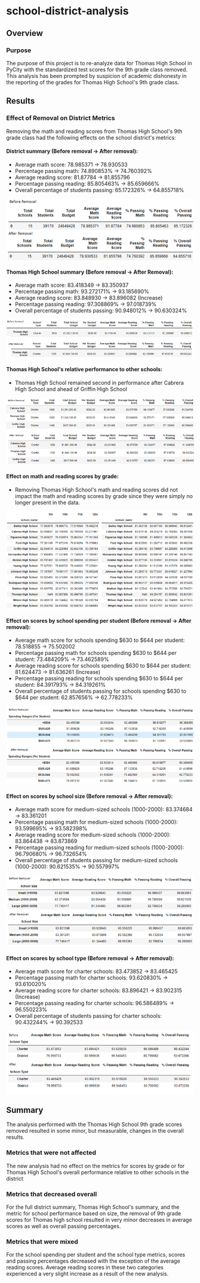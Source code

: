 # school-district-analysis

## Overview

### Purpose

The purpose of this project is to re-analyze data for Thomas High School in PyCity with the standardized test scores for the 9th grade class removed.  This analysis has been prompted by suspicion of academic dishonesty in the reporting of the grades for Thomas High School's 9th grade class. 

## Results

### Effect of Removal on District Metrics

Removing the math and reading scores from Thomas High School's 9th grade class had the following effects on the school district's metrics:

#### District summary (Before removal -> After removal):
* Average math score: 78.985371 -> 78.930533
* Percentage passing math: 74.890853% -> 74.760392%
* Average reading score: 81.87784 -> 81.855796
* Percentage passing reading: 85.805463% -> 85.659666%
* Overall percentage of students passing: 65.172326% -> 64.855718%

![District Summary Comparison](Resources/district_summary_comparison.png)

#### Thomas High School summary (Before removal -> After Removal):
* Average math score: 83.418349 -> 83.350937
* Percentage passing math: 93.272171% -> 93.185690%
* Average reading score: 83.848930 -> 83.896082 (Increase)
* Percentage passing reading: 97.308869% -> 97.018739%
* Overall percentage of students passing: 90.948012% -> 90.630324%

![Thomas High School Summary Comparison](Resources/school_summary_comparison.png)

#### Thomas High School's relative performance to other schools:
* Thomas High School remained second in performance after Cabrera High School and ahead of Griffin High School

![Relative Performance Comparison](Resources/relative_performance_comparison.png)

#### Effect on math and reading scores by grade:
* Removing Thomas High School's math and reading scores did not impact the math and reading scores by grade since they were simply no longer present in the data.

![Math and Reading Scores by Grade](Resources/scores_by_grade.png)

#### Effect on scores by school spending per student (Before removal -> After removal):
* Average math score for schools spending $630 to $644 per student: 78.518855 -> 75.502002
* Percentage passing math for schools spending $630 to $644 per student: 73.484209% -> 73.462589%
* Average reading score for schools spending $630 to $644 per student: 81.624473 -> 81.636261 (Increase)
* Percentage passing reading for schools spending $630 to $644 per student: 84.391793% -> 84.319261%
* Overall percentage of students passing for schools spending $630 to $644 per student: 62.857656% -> 62.778233%

![Scores by Spending per Student Comparison](Resources/scores_by_spending_comparison.png)

#### Effect on scores by school size (Before removal -> After removal):
* Average math score for medium-sized schools (1000-2000): 83.374684 -> 83.361201
* Percentage passing math for medium-sized schools (1000-2000): 93.599695% -> 93.582398%
* Average reading score for medium-sized schools (1000-2000): 83.864438 -> 83.873869
* Percentage passing reading for medium-sized schools (1000-2000): 96.790680% -> 96.732654%
* Overall percentage of students passing for medium-sized schools (1000-2000): 90.621535% -> 90.557997%

![Scores by School Size Comparison](Resources/scores_by_school_size_comparison.png)

#### Effect on scores by school type (Before removal -> After removal):
* Average math score for charter schools: 83.473852 -> 83.465425
* Percentage passing math for charter schools: 93.620830% -> 93.610020%
* Average reading score for charter schools: 83.896421 -> 83.902315 (Increase)
* Percentage passing reading for charter schools: 96.586489% -> 96.550223%
* Overall percentage of students passing for charter schools: 90.432244% -> 90.392533

![Scores by School Type Comparison](Resources/scores_by_school_type_comparison.png)

## Summary

The analysis performed with the Thomas High School 9th grade scores removed resulted in some minor, but measurable, changes in the overall results.

### Metrics that were not affected
The new analysis had no effect on the metrics for scores by grade or for Thomas High School's overall performance relative to other schools in the district

### Metrics that decreased overall
For the full district summary, Thomas High School's summary, and the metric for school performance based on size, the removal of 9th grade scores for Thomas high school resulted in very minor decreases in average scores as well as overall passing percentages.

### Metrics that were mixed
For the school spending per student and the school type metrics, scores and passing percentages decreased with the exception of the average reading scores.  Average reading scores in these two categories experienced a very slight increase as a result of the new analysis.